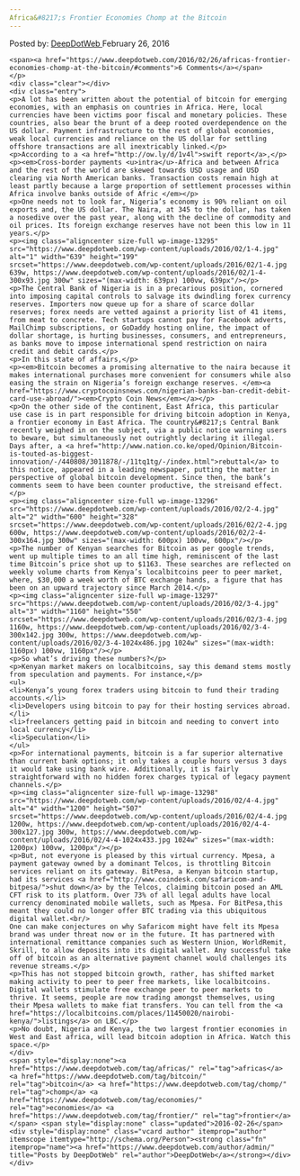 ```yaml
---
Africa&#8217;s Frontier Economies Chomp at the Bitcoin​
---
```

<article class="post-listing post-13294 post type-post status-publish format-standard has-post-thumbnail hentry  tag-africas tag-bitcoin tag-chomp tag-economies tag-frontier">
    <div class="post-inner">
        <span>Posted by: <a href="https://www.deepdotweb.com/author/admin/" title="">DeepDotWeb </a></span>
    <span>February 26, 2016</span>
    
    <span><a href="https://www.deepdotweb.com/2016/02/26/africas-frontier-economies-chomp-at-the-bitcoin/#comments">6 Comments</a></span>
    </p>
    <div class="clear"></div>
    <div class="entry">
    <p>A lot has been written about the potential of bitcoin for emerging economies, with an emphasis on countries in Africa. Here, local currencies have been victims poor fiscal and monetary policies. These countries, also bear the brunt of a deep rooted overdependence on the US dollar. Payment infrastructure to the rest of global economies, weak local currencies and reliance on the US dollar for settling offshore transactions are all inextricably linked.</p>
    <p>According to a <a href="http://ow.ly/d/1v4l">swift report</a>,</p>
    <p><em>Cross-border payments <u>intra</u>-Africa and between Africa and the rest of the world are skewed towards USD usage and USD clearing via North American banks. Transaction costs remain high at least partly because a large proportion of settlement processes within Africa involve banks outside of Afric </em></p>
    <p>One needs not to look far, Nigeria’s economy is 90% reliant on oil exports and, the US dollar. The Naira, at 345 to the dollar, has taken a nosedive over the past year, along with the decline of commodity and oil prices. Its foreign exchange reserves have not been this low in 11 years.</p>
    <p><img class="aligncenter size-full wp-image-13295" src="https://www.deepdotweb.com/wp-content/uploads/2016/02/1-4.jpg" alt="1" width="639" height="199" srcset="https://www.deepdotweb.com/wp-content/uploads/2016/02/1-4.jpg 639w, https://www.deepdotweb.com/wp-content/uploads/2016/02/1-4-300x93.jpg 300w" sizes="(max-width: 639px) 100vw, 639px"/></p>
    <p>The Central Bank of Nigeria is in a precarious position, cornered into imposing capital controls to salvage its dwindling forex currency reserves. Importers now queue up for a share of scarce dollar reserves; forex needs are vetted against a priority list of 41 items, from meat to concrete. Tech startups cannot pay for Facebook adverts, MailChimp subscriptions, or GoDaddy hosting online, the impact of dollar shortage, is hurting businesses, consumers, and entrepreneurs, as banks move to impose international spend restriction on naira credit and debit cards.</p>
    <p>In this state of affairs,</p>
    <p><em>Bitcoin becomes a promising alternative to the naira because it makes international purchases more convenient for consumers while also easing the strain on Nigeria’s foreign exchange reserves. </em><a href="https://www.cryptocoinsnews.com/nigerian-banks-ban-credit-debit-card-use-abroad/"><em>Crypto Coin News</em></a></p>
    <p>On the other side of the continent, East Africa, this particular use case is in part responsible for driving bitcoin adoption in Kenya, a frontier economy in East Africa. The country&#8217;s Central Bank recently weighed in on the subject, via a public notice warning users to beware, but simultaneously not outrightly declaring it illegal. Days after, a <a href="http://www.nation.co.ke/oped/Opinion/Bitcoin-is-touted-as-biggest-innovation/-/440808/3011878/-/11tq1tg/-/index.html">rebuttal</a> to this notice, appeared in a leading newspaper, putting the matter in perspective of global bitcoin development. Since then, the bank’s comments seem to have been counter productive, the streisand effect.</p>
    <p><img class="aligncenter size-full wp-image-13296" src="https://www.deepdotweb.com/wp-content/uploads/2016/02/2-4.jpg" alt="2" width="600" height="328" srcset="https://www.deepdotweb.com/wp-content/uploads/2016/02/2-4.jpg 600w, https://www.deepdotweb.com/wp-content/uploads/2016/02/2-4-300x164.jpg 300w" sizes="(max-width: 600px) 100vw, 600px"/></p>
    <p>The number of Kenyan searches for Bitcoin as per google trends, went up multiple times to an all time high, reminiscent of the last time Bitcoin’s price shot up to $1163. These searches are reflected on weekly volume charts from Kenya’s localbitcoins peer to peer market, where, $30,000 a week worth of BTC exchange hands, a figure that has been on an upward trajectory since March 2014.</p>
    <p><img class="aligncenter size-full wp-image-13297" src="https://www.deepdotweb.com/wp-content/uploads/2016/02/3-4.jpg" alt="3" width="1160" height="550" srcset="https://www.deepdotweb.com/wp-content/uploads/2016/02/3-4.jpg 1160w, https://www.deepdotweb.com/wp-content/uploads/2016/02/3-4-300x142.jpg 300w, https://www.deepdotweb.com/wp-content/uploads/2016/02/3-4-1024x486.jpg 1024w" sizes="(max-width: 1160px) 100vw, 1160px"/></p>
    <p>So what’s driving these numbers?</p>
    <p>Kenyan market makers on localbitcoins, say this demand stems mostly from speculation and payments. For instance,</p>
    <ul>
    <li>Kenya’s young forex traders using bitcoin to fund their trading accounts.</li>
    <li>Developers using bitcoin to pay for their hosting services abroad.</li>
    <li>freelancers getting paid in bitcoin and needing to convert into local currency</li>
    <li>Speculation</li>
    </ul>
    <p>For international payments, bitcoin is a far superior alternative than current bank options; it only takes a couple hours versus 3 days it would take using bank wire. Additionally, it is fairly straightforward with no hidden forex charges typical of legacy payment channels.</p>
    <p><img class="aligncenter size-full wp-image-13298" src="https://www.deepdotweb.com/wp-content/uploads/2016/02/4-4.jpg" alt="4" width="1200" height="507" srcset="https://www.deepdotweb.com/wp-content/uploads/2016/02/4-4.jpg 1200w, https://www.deepdotweb.com/wp-content/uploads/2016/02/4-4-300x127.jpg 300w, https://www.deepdotweb.com/wp-content/uploads/2016/02/4-4-1024x433.jpg 1024w" sizes="(max-width: 1200px) 100vw, 1200px"/></p>
    <p>But, not everyone is pleased by this virtual currency. Mpesa, a payment gateway owned by a dominant Telcos, is throttling Bitcoin services reliant on its gateway. BitPesa, a Kenyan bitcoin startup, had its services <a href="http://www.coindesk.com/safaricom-and-bitpesa/">shut down</a> by the Telcos, claiming bitcoin posed an AML CFT risk to its platform. Over 73% of all legal adults have local currency denominated mobile wallets, such as Mpesa. For BitPesa,this meant they could no longer offer BTC trading via this ubiquitous digital wallet.<br/>
    One can make conjectures on why Safaricom might have felt its Mpesa brand was under threat now or in the future. It has partnered with international remittance companies such as Western Union, WorldRemit, Skrill, to allow deposits into its digital wallet. Any successful take off of bitcoin as an alternative payment channel would challenges its revenue streams.</p>
    <p>This has not stopped bitcoin growth, rather, has shifted market making activity to peer to peer free markets, like localbitcoins. Digital wallets stimulate free exchange peer to peer markets to thrive. It seems, people are now trading amongst themselves, using their Mpesa wallets to make fiat transfers. You can tell from the <a href="https://localbitcoins.com/places/11450020/nairobi-kenya/">listings</a> on LBC.</p>
    <p>No doubt, Nigeria and Kenya, the two largest frontier economies in West and East africa, will lead bitcoin adoption in Africa. Watch this space.</p>
    </div>
    <span style="display:none"><a href="https://www.deepdotweb.com/tag/africas/" rel="tag">africas</a> <a href="https://www.deepdotweb.com/tag/bitcoin/" rel="tag">bitcoin</a> <a href="https://www.deepdotweb.com/tag/chomp/" rel="tag">chomp</a> <a href="https://www.deepdotweb.com/tag/economies/" rel="tag">economies</a> <a href="https://www.deepdotweb.com/tag/frontier/" rel="tag">frontier</a></span> <span style="display:none" class="updated">2016-02-26</span>
    <div style="display:none" class="vcard author" itemprop="author" itemscope itemtype="http://schema.org/Person"><strong class="fn" itemprop="name"><a href="https://www.deepdotweb.com/author/admin/" title="Posts by DeepDotWeb" rel="author">DeepDotWeb</a></strong></div>
    </div>
</article>

